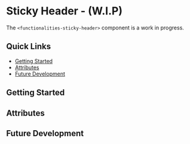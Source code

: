 # Sticky Header - (W.I.P)

The ``<functionalities-sticky-header>`` component is a work in progress.

## Quick Links

- [Getting Started](#getting-started)
- [Attributes](#attributes)
- [Future Development](#future-development)

## Getting Started

## Attributes

## Future Development